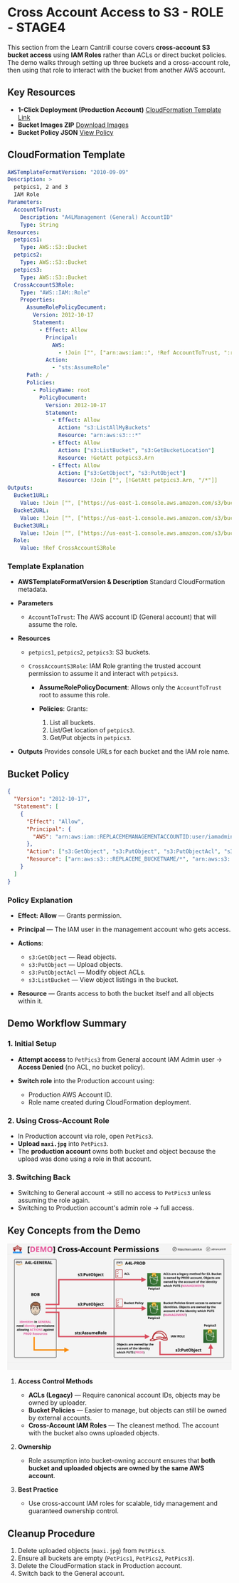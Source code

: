 # Cross Account Access to S3 - ROLE - STAGE4

This section from the Learn Cantrill course covers **cross-account S3 bucket access** using **IAM Roles** rather than ACLs or direct bucket policies.
The demo walks through setting up three buckets and a cross-account role, then using that role to interact with the bucket from another AWS account.

## Key Resources

- **1-Click Deployment (Production Account)**
  [CloudFormation Template Link](https://console.aws.amazon.com/cloudformation/home?region=us-east-1#/stacks/create/review?templateURL=https://learn-cantrill-labs.s3.amazonaws.com/awscoursedemos/0039-aws-mixed-cross-account-s3/prod_bucketsandrole.yaml&stackName=buckets)
- **Bucket Images ZIP**
  [Download Images](https://learn-cantrill-labs.s3.amazonaws.com/awscoursedemos/0039-aws-mixed-cross-account-s3/bucket_images.zip)
- **Bucket Policy JSON**
  [View Policy](https://learn-cantrill-labs.s3.amazonaws.com/awscoursedemos/0039-aws-mixed-cross-account-s3/petpics_policy.json)

## CloudFormation Template

```yaml
AWSTemplateFormatVersion: "2010-09-09"
Description: >
  petpics1, 2 and 3
  IAM Role
Parameters:
  AccountToTrust:
    Description: "A4LManagement (General) AccountID"
    Type: String
Resources:
  petpics1:
    Type: AWS::S3::Bucket
  petpics2:
    Type: AWS::S3::Bucket
  petpics3:
    Type: AWS::S3::Bucket
  CrossAccountS3Role:
    Type: "AWS::IAM::Role"
    Properties:
      AssumeRolePolicyDocument:
        Version: 2012-10-17
        Statement:
          - Effect: Allow
            Principal:
              AWS:
                - !Join ["", ["arn:aws:iam::", !Ref AccountToTrust, ":root"]]
            Action:
              - "sts:AssumeRole"
      Path: /
      Policies:
        - PolicyName: root
          PolicyDocument:
            Version: 2012-10-17
            Statement:
              - Effect: Allow
                Action: "s3:ListAllMyBuckets"
                Resource: "arn:aws:s3:::*"
              - Effect: Allow
                Action: ["s3:ListBucket", "s3:GetBucketLocation"]
                Resource: !GetAtt petpics3.Arn
              - Effect: Allow
                Action: ["s3:GetObject", "s3:PutObject"]
                Resource: !Join ["", [!GetAtt petpics3.Arn, "/*"]]
Outputs:
  Bucket1URL:
    Value: !Join ["", ["https://us-east-1.console.aws.amazon.com/s3/buckets/", !Ref petpics1, "?region=us-east-1&tab=objects"]]
  Bucket2URL:
    Value: !Join ["", ["https://us-east-1.console.aws.amazon.com/s3/buckets/", !Ref petpics2, "?region=us-east-1&tab=objects"]]
  Bucket3URL:
    Value: !Join ["", ["https://us-east-1.console.aws.amazon.com/s3/buckets/", !Ref petpics3, "?region=us-east-1&tab=objects"]]
  Role:
    Value: !Ref CrossAccountS3Role
```

### Template Explanation

- **AWSTemplateFormatVersion & Description**
  Standard CloudFormation metadata.

- **Parameters**

  - `AccountToTrust`: The AWS account ID (General account) that will assume the role.

- **Resources**

  - `petpics1`, `petpics2`, `petpics3`: S3 buckets.
  - `CrossAccountS3Role`: IAM Role granting the trusted account permission to assume it and interact with `petpics3`.

    - **AssumeRolePolicyDocument**: Allows only the `AccountToTrust` root to assume this role.
    - **Policies**: Grants:

      1. List all buckets.
      2. List/Get location of `petpics3`.
      3. Get/Put objects in `petpics3`.

- **Outputs**
  Provides console URLs for each bucket and the IAM role name.

## Bucket Policy

```json
{
  "Version": "2012-10-17",
  "Statement": [
    {
      "Effect": "Allow",
      "Principal": {
        "AWS": "arn:aws:iam::REPLACEMEMANAGEMENTACCOUNTID:user/iamadmin"
      },
      "Action": ["s3:GetObject", "s3:PutObject", "s3:PutObjectAcl", "s3:ListBucket"],
      "Resource": ["arn:aws:s3:::REPLACEME_BUCKETNAME/*", "arn:aws:s3:::REPLACEME_BUCKETNAME"]
    }
  ]
}
```

### Policy Explanation

- **Effect: Allow** — Grants permission.
- **Principal** — The IAM user in the management account who gets access.
- **Actions**:

  - `s3:GetObject` — Read objects.
  - `s3:PutObject` — Upload objects.
  - `s3:PutObjectAcl` — Modify object ACLs.
  - `s3:ListBucket` — View object listings in the bucket.

- **Resource** — Grants access to both the bucket itself and all objects within it.

## Demo Workflow Summary

### 1. Initial Setup

- **Attempt access** to `PetPics3` from General account IAM Admin user → **Access Denied** (no ACL, no bucket policy).
- **Switch role** into the Production account using:

  - Production AWS Account ID.
  - Role name created during CloudFormation deployment.

### 2. Using Cross-Account Role

- In Production account via role, open `PetPics3`.
- **Upload `maxi.jpg`** into `PetPics3`.
- The **production account** owns both bucket and object because the upload was done using a role in that account.

### 3. Switching Back

- Switching to General account → still no access to `PetPics3` unless assuming the role again.
- Switching to Production account's admin role → full access.

## Key Concepts from the Demo

![alt text](./Images/image-7.png)

1. **Access Control Methods**

   - **ACLs (Legacy)** — Require canonical account IDs, objects may be owned by uploader.
   - **Bucket Policies** — Easier to manage, but objects can still be owned by external accounts.
   - **Cross-Account IAM Roles** — The cleanest method. The account with the bucket also owns uploaded objects.

2. **Ownership**

   - Role assumption into bucket-owning account ensures that **both bucket and uploaded objects are owned by the same AWS account**.

3. **Best Practice**

   - Use cross-account IAM roles for scalable, tidy management and guaranteed ownership control.

## Cleanup Procedure

1. Delete uploaded objects (`maxi.jpg`) from `PetPics3`.
2. Ensure all buckets are empty (`PetPics1`, `PetPics2`, `PetPics3`).
3. Delete the CloudFormation stack in Production account.
4. Switch back to the General account.
